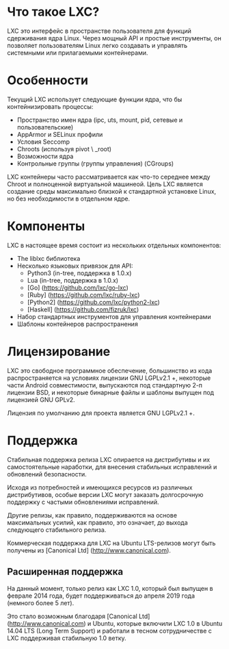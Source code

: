 # Что такое LXC?

LXC это интерфейс в пространстве пользователя для функций
сдерживания ядра Linux.
Через мощный API и простые инструменты,
он позволяет пользователям Linux легко создавать
и управлять системными или прилагаемыми контейнерами.

# Особенности
Текущий LXC использует следующие функции ядра, что бы контейнизировать процессы:

* Пространство имен ядра (ipc, uts, mount, pid, сетевые и пользовательские)
* AppArmor и SELinux профили
* Условия Seccomp
* Chroots (используя pivot \ _root)
* Возможности ядра
* Контрольные группы (группы управления) (CGroups)

LXC контейнеры часто рассматривается как что-то
середнее между Chroot и полноценной виртуальной
машинеой.
Цель LXC является создание среды максимально близкой
к стандартной установке Linux, но без необходимости в отдельном ядре.

# Компоненты
LXC в настоящее время состоит из нескольких отдельных компонентов:

* The liblxc библиотека
* Несколько языковых привязок для API:
  * Python3 (in-tree, поддержка в 1.0.x)
  * Lua (in-tree, поддержка в 1.0.x)
  * [Go] (https://github.com/lxc/go-lxc)
  * [Ruby] (https://github.com/lxc/ruby-lxc)
  * [Python2] (https://github.com/lxc/python2-lxc)
  * [Haskell] (https://github.com/fizruk/lxc)
* Набор стандартных инструментов для управления контейнерами
* Шаблоны контейнеров распространения

# Лицензирование
LXC это свободное программное обеспечение,
большинство из кода распространяется на условиях
лицензии GNU LGPLv2.1 +, некоторые части Android совместимости,
выпускаются под стандартную 2-п лицензии BSD,
и некоторые бинарные файлы и шаблоны выпущен под лицензией GNU GPLv2.

Лицензия по умолчанию для проекта является GNU LGPLv2.1 +.

# Поддержка
Стабильная поддержка релиза LXC опирается на дистрибутивы
и их самостоятельные наработки,
для внесения стабильных исправлений и обновлений безопасности.

Исходя из потребностей и имеющихся ресурсов из различных дистрибутивов,
особые версии LXC могут заказать долгосрочную поддержку с частыми обновлениями исправлений.

Другие релизы, как правило, поддерживаются на основе максимальных усилий,
как правило, это означает, до выхода следующего стабильного релиза.

Коммерческая поддержка для LXC на Ubuntu LTS-релизов
могут быть получены из [Canonical Ltd] (http://www.canonical.com).

## Расширенная поддержка
На данный момент, только релиз как LXC 1.0,
который был выпущен в феврале 2014 года,
будет поддерживаться до апреля 2019 года (немного более 5 лет).

Это стало возможным благодаря [Canonical Ltd] (http://www.canonical.com) и Ubuntu,
которые включили LXC 1.0 в Ubuntu 14.04 LTS (Long Term Support)
и работали в тесном сотрудничестве с LXC поддерживая стабильную 1.0 ветку.
